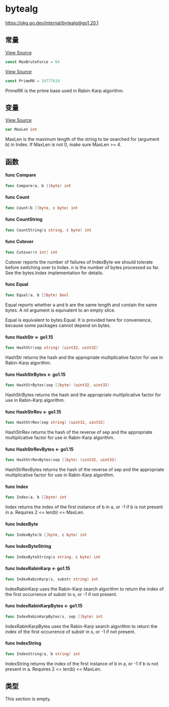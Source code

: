 # bytealg

https://pkg.go.dev/internal/bytealg@go1.20.1





















## 常量 

[View Source](https://cs.opensource.google/go/go/+/go1.20.1:src/internal/bytealg/index_amd64.go;l=9)

``` go
const MaxBruteForce = 64
```

[View Source](https://cs.opensource.google/go/go/+/go1.20.1:src/internal/bytealg/bytealg.go;l=32)

``` go
const PrimeRK = 16777619
```

PrimeRK is the prime base used in Rabin-Karp algorithm.

## 变量

[View Source](https://cs.opensource.google/go/go/+/go1.20.1:src/internal/bytealg/bytealg.go;l=25)

``` go
var MaxLen int
```

MaxLen is the maximum length of the string to be searched for (argument b) in Index. If MaxLen is not 0, make sure MaxLen >= 4.

## 函数

#### func Compare 

``` go
func Compare(a, b []byte) int
```

#### func Count 

``` go
func Count(b []byte, c byte) int
```

#### func CountString 

``` go
func CountString(s string, c byte) int
```

#### func Cutover 

``` go
func Cutover(n int) int
```

Cutover reports the number of failures of IndexByte we should tolerate before switching over to Index. n is the number of bytes processed so far. See the bytes.Index implementation for details.

#### func Equal 

``` go
func Equal(a, b []byte) bool
```

Equal reports whether a and b are the same length and contain the same bytes. A nil argument is equivalent to an empty slice.

Equal is equivalent to bytes.Equal. It is provided here for convenience, because some packages cannot depend on bytes.

#### func HashStr  <- go1.15

``` go
func HashStr(sep string) (uint32, uint32)
```

HashStr returns the hash and the appropriate multiplicative factor for use in Rabin-Karp algorithm.

#### func HashStrBytes  <- go1.15

``` go
func HashStrBytes(sep []byte) (uint32, uint32)
```

HashStrBytes returns the hash and the appropriate multiplicative factor for use in Rabin-Karp algorithm.

#### func HashStrRev  <- go1.15

``` go
func HashStrRev(sep string) (uint32, uint32)
```

HashStrRev returns the hash of the reverse of sep and the appropriate multiplicative factor for use in Rabin-Karp algorithm.

#### func HashStrRevBytes  <- go1.15

``` go
func HashStrRevBytes(sep []byte) (uint32, uint32)
```

HashStrRevBytes returns the hash of the reverse of sep and the appropriate multiplicative factor for use in Rabin-Karp algorithm.

#### func Index 

``` go
func Index(a, b []byte) int
```

Index returns the index of the first instance of b in a, or -1 if b is not present in a. Requires 2 <= len(b) <= MaxLen.

#### func IndexByte 

``` go
func IndexByte(b []byte, c byte) int
```

#### func IndexByteString 

``` go
func IndexByteString(s string, c byte) int
```

#### func IndexRabinKarp  <- go1.15

``` go
func IndexRabinKarp(s, substr string) int
```

IndexRabinKarp uses the Rabin-Karp search algorithm to return the index of the first occurrence of substr in s, or -1 if not present.

#### func IndexRabinKarpBytes  <- go1.15

``` go
func IndexRabinKarpBytes(s, sep []byte) int
```

IndexRabinKarpBytes uses the Rabin-Karp search algorithm to return the index of the first occurrence of substr in s, or -1 if not present.

#### func IndexString 

``` go
func IndexString(a, b string) int
```

IndexString returns the index of the first instance of b in a, or -1 if b is not present in a. Requires 2 <= len(b) <= MaxLen.

## 类型

This section is empty.